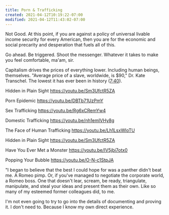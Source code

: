 ```yaml
---
title: Porn & Trafficking
created: 2021-04-12T10:19:22-07:00
modified: 2021-04-12T11:43:02-07:00
---
```


Not Good. At this point, if you are against a policy of universal livable income security for every American, then you are for the economic and social precarity and desperation that fuels all of this.

Go ahead. Be triggered. Shoot the messenger. Whatever it takes to make you feel comfortable, ma'am, sir.

Capitalism drives the prices of everything lower. Including human beings, themselves. "Average price of a slave, worldwide, is $90," Dr. Kate Transchel. The lowest it has ever been in history ([7:40](https://youtu.be/Sm3UfctR5ZA?t=7m40s)).

Hidden in Plain Sight
https://youtu.be/Sm3UfctR5ZA

Porn Epidemic
https://youtu.be/DBTb71UzPmY

Sex Trafficking
https://youtu.be/Rg6xCRemYw4

Domestic Trafficking
https://youtu.be/nh1emIVHy8g

The Face of Human Trafficking
https://youtu.be/Lh1LsxWloTU

Hidden in Plain Sight
https://youtu.be/Sm3UfctR5ZA

Have You Ever Met a Monster
https://youtu.be/IV5jbi7otx0

Popping Your Bubble
https://youtu.be/O-N-c1StpJA

"I began to believe that the best I could hope for was a panther didn't beat me. A Romeo pimp. Or, if you've managed to negotiate the corporate world, a Romeo boss. One that doesn't lear, scream, be ready, triangulate, manipulate, and steal your ideas and present them as their own. Like so many of my esteemed former colleagues did, to me.

I'm not even going to try to go into the details of documenting and proving it. I don't need to. Because I know my own direct experience.




